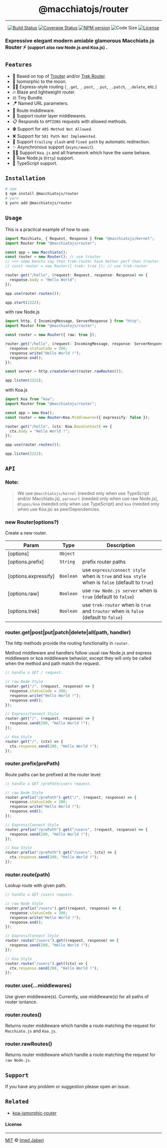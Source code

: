 <div align='center'>

# @macchiatojs/router

---

[![Build Status][travis-img]][travis-url]
[![Coverage Status][coverage-img]][coverage-url]
[![NPM version][npm-badge]][npm-url]
![Code Size][code-size-badge]
[![License][license-badge]][license-url]

</div>

<!-- ***************** -->

[travis-img]: https://travis-ci.com/macchiatojs/router.svg?branch=master
[travis-url]: https://travis-ci.com/macchiatojs/router
[coverage-img]: https://coveralls.io/repos/github/macchiatojs/router/badge.svg?branch=master
[coverage-url]: https://coveralls.io/github/macchiatojs/router?branch=master
[npm-badge]: https://img.shields.io/npm/v/@macchiatojs/router.svg?style=flat
[npm-url]: https://www.npmjs.com/package/@macchiatojs/router
[license-badge]: https://img.shields.io/badge/license-MIT-green.svg?style=flat
[license-url]: https://github.com/macchiatojs/router/blob/master/LICENSE
[code-size-badge]: https://img.shields.io/github/languages/code-size/macchiatojs/router
[pr-welcoming-badge]: https://img.shields.io/badge/PRs-welcome-brightgreen.svg?style=flat
[trouter]: https://github.com/lukeed/trouter
[trek-router]: https://github.com/trekjs/router

<!-- ***************** -->

### Expressive elegant modern amiable glamorous Macchiato.js Router ⚡ <small> (support also raw Node.js and Koa.js) </small>.

## `Features`

- 🦄 Based on top of [Trouter][trouter] and/or [Trek Router][trek-router].
- 🚀 Isomorphic to the moon.
- 💅🏻 Express-style routing (`_.get`, `_.post`, `_.put`, `_.patch`, `_.delete`, etc.)
- 🔥 Blaze and lightweight router.
- ⚖️ Tiny Bundle.
- 🪁 Named URL parameters.
- 🎯 Route middleware.
- 🥞 Support router layer middlewares.
- 📋 Responds to `OPTIONS` requests with allowed methods.
- ⛔️ Support for `405 Method Not Allowed`.
- ❌ Support for `501 Path Not Implemented`.
- 🧼 Support `trailing slash` and `fixed path` by automatic redirection.
- ✨ Asynchronous support (`async/await`).
- 🐱‍👤 Support `Koa.js` and all framework which have the same behave.
- 🐢 Raw Node.js (`http`) support.
- 🎉 TypeScript support.

## `Installation`

```bash
# npm
$ npm install @macchiatojs/router
# yarn
$ yarn add @macchiatojs/router
```

## `Usage`

This is a practical example of how to use.

```typescript
import Macchiato, { Request, Response } from "@macchiatojs/kernel";
import Router from "@macchiatojs/router";

const app = new Macchiato();
const router = new Router(); // use trouter
// >>> some benchs say that trek-router have better perf than trouter. <<< //
// const router = new Router({ trek: true }); // use trek-router

router.get("/hello", (request: Request, response: Response) => {
  response.body = "Hello World";
});

app.use(router.routes());

app.start(2222);
```

with raw Node.js

```typescript
import http, { IncomingMessage, ServerResponse } from "http";
import Router from "@macchiatojs/router";

const router = new Router({ raw: true });

router.get("/hello", (request: IncomingMessage, response: ServerResponse) => {
  response.statusCode = 200;
  response.write("Hello World !");
  response.end();
});

const server = http.createServer(router.rawRoutes());

app.listen(2222);
```

with Koa.js

```typescript
import Koa from "koa";
import Router from "@macchiatojs/router";

const app = new Koa();
const router = new Router<Koa.Middleware>({ expressify: false });

router.get("/hello", (ctx: Koa.BaseContext) => {
  ctx.body = "Hello World !";
});

app.use(router.routes());

app.listen(2222);
```

## `API`

### Note:

> We use `@macchiatojs/kernel` (needed only when use TypeScript and/or Macchiato.js), `parseurl` (needed only when use raw Node.js), `@types/koa` (needed only when use TypeScript) and `koa` (needed only when use Koa.js) as peerDependencies.

### new Router(options?)

Create a new router.

| Param                | Type      | Description                                                                                    |
| -------------------- | --------- | ---------------------------------------------------------------------------------------------- |
| [options]            | `Object`  |                                                                                                |
| [options.prefix]     | `String`  | prefix router paths                                                                            |
| [options.expressify] | `Boolean` | use `express/connect style` when is `true` and `koa style` when is `false` (default to `true`) |
| [options.raw]        | `Boolean` | use `raw Node.js server` when is `true` (default to `false`)                                   |
| [options.trek]       | `Boolean` | use `trek-router` when is `true` and `trouter` when is `false` (default to `false`)            |

### router.get|post|put|patch|delete|all(path, handler)

The http methods provide the routing functionality in `router`.

Method middleware and handlers follow usual raw Node.js and express middleware or koa middleware behavior, except they will only be called when the method and path match the request.

```js
// handle a GET / request.

// raw Node Style
router.get("/", (request, response) => {
  response.statusCode = 200;
  response.write("Hello World !");
  response.end();
});

// Express/Connect Style
router.get("/", (request, response) => {
  response.send(200, "Hello World !");
});

// Koa Style
router.get("/", (ctx) => {
  ctx.response.send(200, "Hello World !");
});
```

### router.prefix(prePath)

Route paths can be prefixed at the router level:

```js
// handle a GET /prePath/users request.

// raw Node Style
router.prefix("/prePath").get("/", (request, response) => {
  response.statusCode = 200;
  response.write("Hello World !");
  response.end();
});

// Express/Connect Style
router.prefix("/prePath").get("/users", (request, response) => {
  response.send(200, "Hello World !");
});

// Koa Style
router.prefix("/prePath").get("/users", (ctx) => {
  ctx.response.send(200, "Hello World !");
});
```

### router.route(path)

Lookup route with given path.

```js
// handle a GET /users request.

// raw Node Style
router.prefix("/users").get((request, response) => {
  response.statusCode = 200;
  response.write("Hello World !");
  response.end();
});

// Express/Connect Style
router.route("/users").get((request, response) => {
  response.send(200, "Hello World !");
});

// Koa Style
router.route("/users").get((ctx) => {
  ctx.response.send(200, "Hello World !");
});
```

### router.use(...middlewares)

Use given middleware(s). Currently, use middleware(s) for all paths of router isntance.

### router.routes()

Returns router middleware which handle a route matching the request for `Macchiato.js` and `Koa.js`.

### router.rawRoutes()

Returns router middleware which handle a route matching the request for `raw Node.js`.

## `Support`

If you have any problem or suggestion please open an issue.

## `Related`

- [koa-ismorphic-router](https://github.com/3imed-jaberi/koa-isomorphic-router)

#### License

---

[MIT](LICENSE) &copy; [Imed Jaberi](https://github.com/3imed-jaberi)
